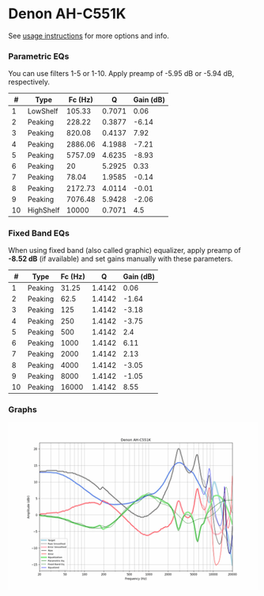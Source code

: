 # Denon AH-C551K
See [usage instructions](https://github.com/jaakkopasanen/AutoEq#usage) for more options and info.

### Parametric EQs
You can use filters 1-5 or 1-10. Apply preamp of -5.95 dB or -5.94 dB, respectively.

|   # | Type      |   Fc (Hz) |      Q |   Gain (dB) |
|-----|-----------|-----------|--------|-------------|
|   1 | LowShelf  |    105.33 | 0.7071 |        0.06 |
|   2 | Peaking   |    228.22 | 0.3877 |       -6.14 |
|   3 | Peaking   |    820.08 | 0.4137 |        7.92 |
|   4 | Peaking   |   2886.06 | 4.1988 |       -7.21 |
|   5 | Peaking   |   5757.09 | 4.6235 |       -8.93 |
|   6 | Peaking   |     20    | 5.2925 |        0.33 |
|   7 | Peaking   |     78.04 | 1.9585 |       -0.14 |
|   8 | Peaking   |   2172.73 | 4.0114 |       -0.01 |
|   9 | Peaking   |   7076.48 | 5.9428 |       -2.06 |
|  10 | HighShelf |  10000    | 0.7071 |        4.5  |

### Fixed Band EQs
When using fixed band (also called graphic) equalizer, apply preamp of **-8.52 dB** (if available) and set gains manually with these parameters.

|   # | Type    |   Fc (Hz) |      Q |   Gain (dB) |
|-----|---------|-----------|--------|-------------|
|   1 | Peaking |     31.25 | 1.4142 |        0.06 |
|   2 | Peaking |     62.5  | 1.4142 |       -1.64 |
|   3 | Peaking |    125    | 1.4142 |       -3.18 |
|   4 | Peaking |    250    | 1.4142 |       -3.75 |
|   5 | Peaking |    500    | 1.4142 |        2.4  |
|   6 | Peaking |   1000    | 1.4142 |        6.11 |
|   7 | Peaking |   2000    | 1.4142 |        2.13 |
|   8 | Peaking |   4000    | 1.4142 |       -3.05 |
|   9 | Peaking |   8000    | 1.4142 |       -1.05 |
|  10 | Peaking |  16000    | 1.4142 |        8.55 |

### Graphs
![](./Denon%20AH-C551K.png)
